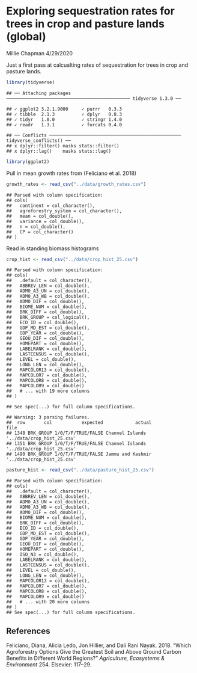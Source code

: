 Exploring sequestration rates for trees in crop and pasture lands
(global)
================
Millie Chapman
4/29/2020

Just a first pass at calcualting rates of sequestration for trees in
crop and pasture
    lands.

``` r
library(tidyverse)
```

    ## ── Attaching packages ────────────────────────────────────────────── tidyverse 1.3.0 ──

    ## ✓ ggplot2 3.2.1.9000     ✓ purrr   0.3.3     
    ## ✓ tibble  2.1.3          ✓ dplyr   0.8.3     
    ## ✓ tidyr   1.0.0          ✓ stringr 1.4.0     
    ## ✓ readr   1.3.1          ✓ forcats 0.4.0

    ## ── Conflicts ───────────────────────────────────────────────── tidyverse_conflicts() ──
    ## x dplyr::filter() masks stats::filter()
    ## x dplyr::lag()    masks stats::lag()

``` r
library(ggplot2)
```

Pull in mean growth rates from (Feliciano et al. 2018)

``` r
growth_rates <- read_csv("../data/growth_rates.csv")
```

    ## Parsed with column specification:
    ## cols(
    ##   continent = col_character(),
    ##   agroforestry_system = col_character(),
    ##   mean = col_double(),
    ##   variance = col_double(),
    ##   n = col_double(),
    ##   CP = col_character()
    ## )

Read in standing biomass histograms

``` r
crop_hist <- read_csv("../data/crop_hist_25.csv") 
```

    ## Parsed with column specification:
    ## cols(
    ##   .default = col_character(),
    ##   ABBREV_LEN = col_double(),
    ##   ADM0_A3_UN = col_double(),
    ##   ADM0_A3_WB = col_double(),
    ##   ADM0_DIF = col_double(),
    ##   BIOME_NUM = col_double(),
    ##   BRK_DIFF = col_double(),
    ##   BRK_GROUP = col_logical(),
    ##   ECO_ID = col_double(),
    ##   GDP_MD_EST = col_double(),
    ##   GDP_YEAR = col_double(),
    ##   GEOU_DIF = col_double(),
    ##   HOMEPART = col_double(),
    ##   LABELRANK = col_double(),
    ##   LASTCENSUS = col_double(),
    ##   LEVEL = col_double(),
    ##   LONG_LEN = col_double(),
    ##   MAPCOLOR13 = col_double(),
    ##   MAPCOLOR7 = col_double(),
    ##   MAPCOLOR8 = col_double(),
    ##   MAPCOLOR9 = col_double()
    ##   # ... with 19 more columns
    ## )

    ## See spec(...) for full column specifications.

    ## Warning: 3 parsing failures.
    ##  row       col           expected            actual                       file
    ## 1348 BRK_GROUP 1/0/T/F/TRUE/FALSE Channel Islands   '../data/crop_hist_25.csv'
    ## 1351 BRK_GROUP 1/0/T/F/TRUE/FALSE Channel Islands   '../data/crop_hist_25.csv'
    ## 1490 BRK_GROUP 1/0/T/F/TRUE/FALSE Jammu and Kashmir '../data/crop_hist_25.csv'

``` r
pasture_hist <- read_csv("../data/pasture_hist_25.csv")
```

    ## Parsed with column specification:
    ## cols(
    ##   .default = col_character(),
    ##   ABBREV_LEN = col_double(),
    ##   ADM0_A3_UN = col_double(),
    ##   ADM0_A3_WB = col_double(),
    ##   ADM0_DIF = col_double(),
    ##   BIOME_NUM = col_double(),
    ##   BRK_DIFF = col_double(),
    ##   ECO_ID = col_double(),
    ##   GDP_MD_EST = col_double(),
    ##   GDP_YEAR = col_double(),
    ##   GEOU_DIF = col_double(),
    ##   HOMEPART = col_double(),
    ##   ISO_N3 = col_double(),
    ##   LABELRANK = col_double(),
    ##   LASTCENSUS = col_double(),
    ##   LEVEL = col_double(),
    ##   LONG_LEN = col_double(),
    ##   MAPCOLOR13 = col_double(),
    ##   MAPCOLOR7 = col_double(),
    ##   MAPCOLOR8 = col_double(),
    ##   MAPCOLOR9 = col_double()
    ##   # ... with 20 more columns
    ## )
    ## See spec(...) for full column specifications.

## References

<div id="refs" class="references">

<div id="ref-feliciano2018agroforestry">

Feliciano, Diana, Alicia Ledo, Jon Hillier, and Dali Rani Nayak. 2018.
“Which Agroforestry Options Give the Greatest Soil and Above Ground
Carbon Benefits in Different World Regions?” *Agriculture, Ecosystems &
Environment* 254. Elsevier: 117–29.

</div>

</div>
